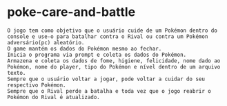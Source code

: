 # poke-care-and-battle

    O jogo tem como objetivo que o usuário cuide de um Pokémon dentro do console e use-o para batalhar contra o Rival ou contra um Pokémon adversário(pc) aleatório.
    O game mantém os dados do Pokémon mesmo ao fechar.
    Inicia o programa via prompt e coleta os dados do Pokémon.
    Armazena e coleta os dados de fome, higiene, felicidade, nome dado ao Pokémon, nome do player, tipo do Pokémon e nível dentro de um arquivo texto.
    Sempre que o usuário voltar a jogar, pode voltar a cuidar do seu respectivo Pokémon.
    Sempre que o Rival perde a batalha e toda vez que o jogo reabrir o Pokémon do Rival é atualizado.
